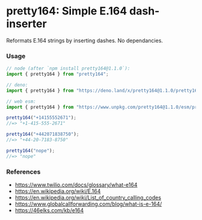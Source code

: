 # pretty164: Simple E.164 dash-inserter

Reformats E.164 strings by inserting dashes. No dependancies.

### Usage

```ts
// node (after `npm install pretty164@1.1.0`):
import { pretty164 } from "pretty164";

// deno:
import { pretty164 } from "https://deno.land/x/pretty164@1.1.0/pretty164.ts";

// web esm:
import { pretty164 } from "https://www.unpkg.com/pretty164@1.1.0/esm/pretty164.js";

pretty164("+14155552671");
//=> "+1-415-555-2671"

pretty164("+442071838750");
//=> "+44-20-7183-8750"

pretty164("nope");
//=> "nope"
```

### References

- <https://www.twilio.com/docs/glossary/what-e164>
- <https://en.wikipedia.org/wiki/E.164>
- <https://en.wikipedia.org/wiki/List_of_country_calling_codes>
- <https://www.globalcallforwarding.com/blog/what-is-e-164/>
- <https://46elks.com/kb/e164>
